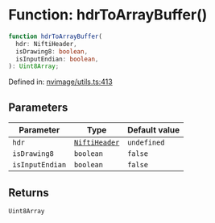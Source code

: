 # Function: hdrToArrayBuffer()

```ts
function hdrToArrayBuffer(
  hdr: NiftiHeader,
  isDrawing8: boolean,
  isInputEndian: boolean,
): Uint8Array;
```

Defined in: [nvimage/utils.ts:413](https://github.com/niivue/niivue/blob/main/packages/niivue/src/nvimage/utils.ts#L413)

## Parameters

| Parameter       | Type                                                     | Default value |
| --------------- | -------------------------------------------------------- | ------------- |
| `hdr`           | [`NiftiHeader`](../../types/type-aliases/NiftiHeader.md) | `undefined`   |
| `isDrawing8`    | `boolean`                                                | `false`       |
| `isInputEndian` | `boolean`                                                | `false`       |

## Returns

`Uint8Array`
